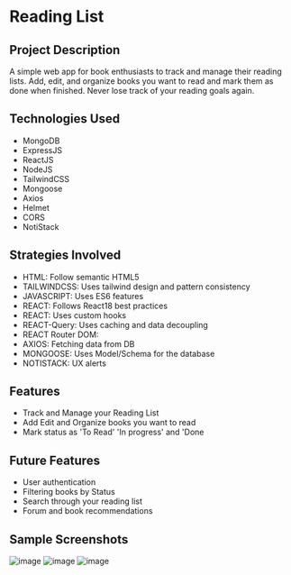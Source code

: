 # Reading List

## Project Description

A simple web app for book enthusiasts to track and manage their reading lists. Add, edit, and organize books you want to read and mark them as done when finished. Never lose track of your reading goals again.

## Technologies Used

- MongoDB
- ExpressJS
- ReactJS
- NodeJS
- TailwindCSS
- Mongoose
- Axios
- Helmet
- CORS
- NotiStack

## Strategies Involved

 - HTML: Follow semantic HTML5
 - TAILWINDCSS: Uses tailwind design and pattern consistency
 - JAVASCRIPT: Uses ES6 features
 - REACT: Follows React18 best practices
 - REACT: Uses custom hooks
 - REACT-Query: Uses caching and data decoupling
 - REACT Router DOM:
 - AXIOS: Fetching data from DB
 - MONGOOSE: Uses Model/Schema for the database
 - NOTISTACK: UX alerts

## Features

 - Track and Manage your Reading List
 - Add Edit and Organize books you want to read
 - Mark status as 'To Read' 'In progress' and 'Done

## Future Features

 - User authentication
 - Filtering books by Status
 - Search through your reading list
 - Forum and book recommendations

## Sample Screenshots

![image](https://github.com/louismoses/reading-list/assets/51215698/b1c0b24f-eb06-44e9-be28-5ffe8b416220)
![image](https://github.com/louismoses/reading-list/assets/51215698/0a31a2f7-22bb-4922-a7f1-b3744ccd0944)
![image](https://github.com/louismoses/reading-list/assets/51215698/d53ff642-e25e-4467-bb7f-b8baf2ae542f)




